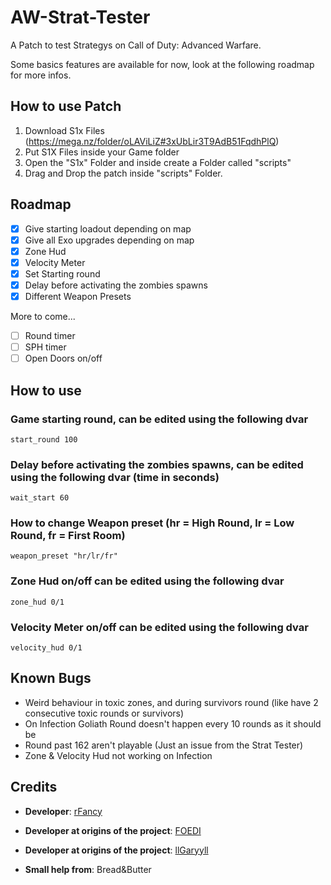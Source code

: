 # AW-Strat-Tester

A Patch to test Strategys on Call of Duty: Advanced Warfare.

Some basics features are available for now, look at the following roadmap for more infos.

## How to use Patch

1. Download S1x Files (https://mega.nz/folder/oLAViLiZ#3xUbLir3T9AdB51FqdhPlQ)
2. Put S1X Files inside your Game folder
3. Open the "S1x" Folder and inside create a Folder called "scripts"
4. Drag and Drop the patch inside "scripts" Folder.

## Roadmap

- [x] Give starting loadout depending on map
- [x] Give all Exo upgrades depending on map
- [x] Zone Hud
- [x] Velocity Meter
- [x] Set Starting round
- [x] Delay before activating the zombies spawns
- [x] Different Weapon Presets 

More to come... 

- [ ] Round timer
- [ ] SPH timer
- [ ] Open Doors on/off

## How to use
### Game starting round, can be edited using the following dvar
```
start_round 100
```

### Delay before activating the zombies spawns, can be edited using the following dvar (time in seconds)
```
wait_start 60
```

### How to change Weapon preset (hr = High Round, lr = Low Round, fr = First Room)
```
weapon_preset "hr/lr/fr"
```

### Zone Hud on/off can be edited using the following dvar
```
zone_hud 0/1
```

### Velocity Meter on/off can be edited using the following dvar
```
velocity_hud 0/1
```

## Known Bugs

- Weird behaviour in toxic zones, and during survivors round (like have 2 consecutive toxic rounds or survivors)
- On Infection Goliath Round doesn't happen every 10 rounds as it should be
- Round past 162 aren't playable (Just an issue from the Strat Tester)
- Zone & Velocity Hud not working on Infection

## Credits

- **Developer**: [rFancy](https://github.com/IITreborII)
- **Developer at origins of the project**: [FOEDI](https://github.com/FOEDI)
- **Developer at origins of the project**: [llGaryyll](https://www.twitch.tv/ligaryyil)

- **Small help from**: Bread&Butter

